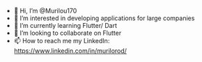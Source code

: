 - 👋 Hi, I’m @Murilou170
- 👀 I’m interested in developing applications for large companies
- 🌱 I’m currently learning Flutter/ Dart
- 💞️ I’m looking to collaborate on Flutter
- 📫 How to reach me my LinkedIn: https://www.linkedin.com/in/murilorod/

<!---
Murilou170/Murilou170 is a ✨ special ✨ repository because its `README.md` (this file) appears on your GitHub profile.
You can click the Preview link to take a look at your changes.
--->
